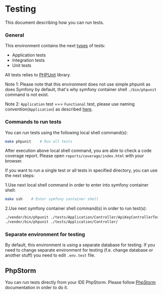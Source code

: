 # Testing
This document describing how you can run tests.

### General
This environment contains the next [types](https://symfony.com/doc/current/testing.html#types-of-tests) of tests:

* Application tests
* Integration tests
* Unit tests

All tests relies to [PHPUnit](https://phpunit.de/) library.

Note 1: Please note that this environment does not use simple phpunit as does Symfony by default, that's why symfony container shell `./bin/phpunit` command is not exist.

Note 2: `Application` test === `Functional` test, please use naming convention(`Application`) as described [here](https://symfony.com/doc/current/testing.html#application-tests).

### Commands to run tests
You can run tests using the following local shell command(s):
```bash
make phpunit    # Run all tests
```

After execution above local shell command, you are able to check a code coverage report. Please open `reports/coverage/index.html` with your browser.

If you want to run a single test or all tests in specified directory, you can use the next steps:

1.Use next local shell command in order to enter into symfony container shell:
```bash
make ssh    # Enter symfony container shell
```
2.Use next symfony container shell command(s) in order to run test(s):
```bash
./vendor/bin/phpunit ./tests/Application/Controller/ApiKeyControllerTest.php  # Just this single test class
./vendor/bin/phpunit ./tests/Application/Controller/                          # All tests in the directory
```

### Separate environment for testing
By default, this environment is using a separate database for testing.
If you need to change separate environment for testing (f.e. change database or another stuff) you need to edit `.env.test` file.

## PhpStorm
You can run tests directly from your IDE PhpStorm. Please follow [PhpStorm](phpstorm.md) documentation in order to do it.
